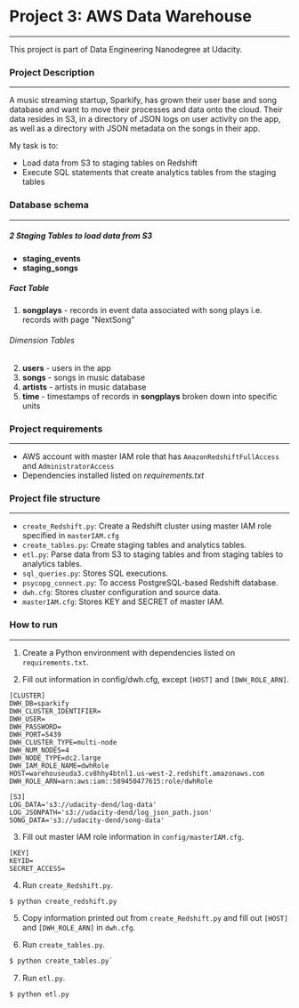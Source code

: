 # Project 3: AWS Data Warehouse
---

This project is part of Data Engineering Nanodegree at Udacity.

### Project Description
---

A music streaming startup, Sparkify, has grown their user base and song database and want to move their processes and data onto the cloud. Their data resides in S3, in a directory of JSON logs on user activity on the app, as well as a directory with JSON metadata on the songs in their app.

My task is to:
- Load data from S3 to staging tables on Redshift
- Execute SQL statements that create analytics tables from the staging tables

### Database schema
---

##### 2 Staging Tables to load data from S3
 - **staging_events**
 - **staging_songs**

##### Fact Table
1. **songplays** - records in event data associated with song plays i.e. records with page "NextSong"

###### Dimension Tables
2. **users** - users in the app
3. **songs** - songs in music database
4. **artists** - artists in music database
5. **time** - timestamps of records in **songplays** broken down into specific units

<Database schema.png>

### Project requirements
---

* AWS account with master IAM role that has `AmazonRedshiftFullAccess` and `AdministratorAccess`
* Dependencies installed listed on *requirements.txt*

### Project file structure
---

* `create_Redshift.py`: Create a Redshift cluster using master IAM role specified in `masterIAM.cfg`
* `create_tables.py`: Create staging tables and analytics tables.
* `etl.py`: Parse data from S3 to staging tables and from staging tables to analytics tables.
* `sql_queries.py`: Stores SQL executions.
* `psycopg_connect.py`: To access PostgreSQL-based Redshift database.
* `dwh.cfg`: Stores cluster configuration and source data.
* `masterIAM.cfg`: Stores KEY and SECRET of master IAM.


### How to run
---

1. Create a Python environment with dependencies listed on `requirements.txt`.

2. Fill out information in config/dwh.cfg, except `[HOST]` and `[DWH_ROLE_ARN]`.
```
[CLUSTER]
DWH_DB=sparkify
DWH_CLUSTER_IDENTIFIER=
DWH_USER=
DWH_PASSWORD=
DWH_PORT=5439
DWH_CLUSTER_TYPE=multi-node
DWH_NUM_NODES=4
DWH_NODE_TYPE=dc2.large
DWH_IAM_ROLE_NAME=dwhRole
HOST=warehouseuda3.cv8hhy4btnl1.us-west-2.redshift.amazonaws.com
DWH_ROLE_ARN=arn:aws:iam::589450477615:role/dwhRole

[S3]
LOG_DATA='s3://udacity-dend/log-data'
LOG_JSONPATH='s3://udacity-dend/log_json_path.json'
SONG_DATA='s3://udacity-dend/song-data'
```
3. Fill out master IAM role information in `config/masterIAM.cfg`.
```
[KEY]
KEYID=
SECRET_ACCESS=
```

4. Run `create_Redshift.py`.
```python
$ python create_redshift.py
```
5. Copy information printed out from `create_Redshift.py` and fill out `[HOST]` and `[DWH_ROLE_ARN]` in `dwh.cfg`.

6. Run `create_tables.py`.
```python
$ python create_tables.py`
```

7. Run `etl.py`.
```python
$ python etl.py
```





